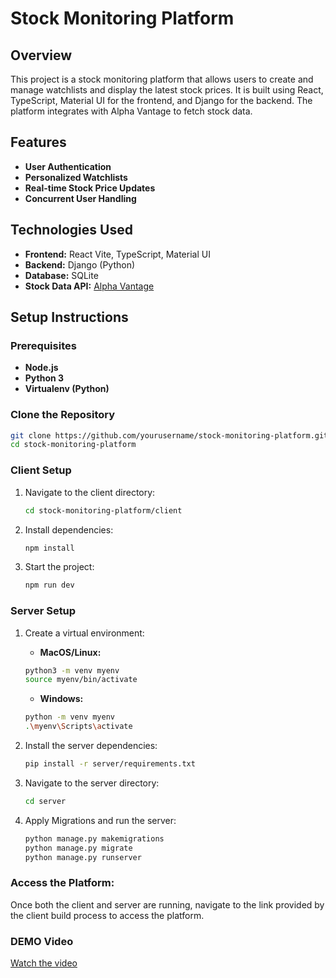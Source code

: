 # Stock Monitoring Platform

## Overview
This project is a stock monitoring platform that allows users to create and manage watchlists and display the latest stock prices. It is built using React, TypeScript, Material UI for the frontend, and Django for the backend. The platform integrates with Alpha Vantage to fetch stock data.

## Features
- **User Authentication**
- **Personalized Watchlists**
- **Real-time Stock Price Updates**
- **Concurrent User Handling**

## Technologies Used
- **Frontend:** React Vite, TypeScript, Material UI
- **Backend:** Django (Python)
- **Database:** SQLite
- **Stock Data API:** [Alpha Vantage](https://www.alphavantage.co)

## Setup Instructions

### Prerequisites
- **Node.js**
- **Python 3**
- **Virtualenv (Python)**

### Clone the Repository
```bash
git clone https://github.com/yourusername/stock-monitoring-platform.git
cd stock-monitoring-platform
```
### Client Setup
1. Navigate to the client directory:
    ```bash
    cd stock-monitoring-platform/client
    ```
    
2. Install dependencies:
    ```bash
    npm install
    ```
    
3. Start the project:
    ```bash
    npm run dev
    ```
    
### Server Setup
1. Create a virtual environment:
    - **MacOS/Linux:**
    ```bash
    python3 -m venv myenv
    source myenv/bin/activate
    ```
    
    - **Windows:**
    ```bash
    python -m venv myenv
    .\myenv\Scripts\activate
    ```
    
2. Install the server dependencies:
    ```bash
    pip install -r server/requirements.txt
    ```

3. Navigate to the server directory:
   ``` bash
   cd server
   ```

4. Apply Migrations and run the server:
   ``` bash
   python manage.py makemigrations
   python manage.py migrate
   python manage.py runserver
   ```

### Access the Platform:
Once both the client and server are running, navigate to the link provided by the client build process to access the platform.

### DEMO Video
[Watch the video](https://drive.google.com/file/d/1xLj8867Xh7_Xjdn6dJ_FBRARu5sWq8Xq/view?usp=share_link)
